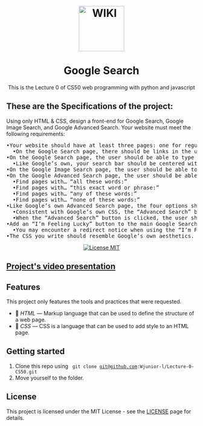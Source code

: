 <h1 align="center">
<br>
  <img src="https://img.icons8.com/external-justicon-lineal-color-justicon/256/external-google-social-media-justicon-lineal-color-justicon.png" alt="WIKI" width="120">
<br>
<br>
Google Search
</h1>

<p align="center">This is the Lecture 0 of CS50 web programming with python and javascript</p>
<h2> These are the Specifications of the project: </h2>
<p>

Using only HTML & CSS, design a front-end for Google Search, Google Image Search, and Google Advanced Search.
Your website must meet the following requirements:

  <pre>
•Your website should have at least three pages: one for regular Google Search (which must be called index.html), one for Google Image Search, and one for Google Advanced Search.
  •On the Google Search page, there should be links in the upper-right of the page to go to Image Search or Advanced Search. On each of the other two pages, there        should be a link in the upper-right to go back to Google Search.
•On the Google Search page, the user should be able to type in a query, click “Google Search”, and be taken to the Google search results for that page.
  •Like Google’s own, your search bar should be centered with rounded corners. The search button should also be centered, and should be beneath the search bar.
•On the Google Image Search page, the user should be able to type in a query, click a search button, and be taken to the Google Image search results for that page.
•On the Google Advanced Search page, the user should be able to provide input for the following four fields (taken from Google’s own advanced search options)
  •Find pages with… “all these words:”
  •Find pages with… “this exact word or phrase:”
  •Find pages with… “any of these words:”
  •Find pages with… “none of these words:”
•Like Google’s own Advanced Search page, the four options should be stacked vertically, and all of the text fields should be left aligned.
  •Consistent with Google’s own CSS, the “Advanced Search” button should be blue with white text.
  •When the “Advanced Search” button is clicked, the user should be taken to the search results page for their given query.
•Add an “I’m Feeling Lucky” button to the main Google Search page. Consistent with Google’s own behavior, clicking this link should take users directly to the first   Google search result for the query, bypassing the normal results page.
  •You may encounter a redirect notice when using the “I’m Feeling Lucky” button. Not to worry! This is an expected consequence of a security feature implemented by      Google.
•The CSS you write should resemble Google’s own aesthetics.
</pre>

</p>
<p align="center">
  <a href="https://opensource.org/licenses/MIT">
    <img src="https://img.shields.io/badge/License-MIT-blue.svg" alt="License MIT">
  </a>
</p>

## [Project's video presentation](https://youtu.be/WN5BUtA0zIY)

## Features

This project only features the tools and practices that were requested.

- 🔶 *HTML* — Markup language that can be used to define the structure of a web page.
- 🔷 *CSS* — CSS is a language that can be used to add style to an HTML page.

## Getting started



1. Clone this repo using <code> git clone git@github.com:Wjunior-l/Lecture-0-CS50.git</code>
2. Move yourself to the folder.



## License

This project is licensed under the MIT License - see the [LICENSE](https://opensource.org/licenses/MIT) page for details.
